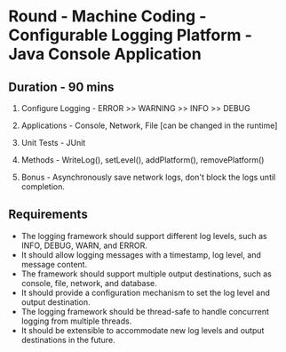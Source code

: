 # Round - Machine Coding  - Configurable Logging Platform - Java Console Application

## Duration - 90 mins

1. Configure Logging - ERROR >> WARNING >> INFO >> DEBUG

2. Applications - Console, Network, File [can be changed in the runtime]

3. Unit Tests - JUnit

4. Methods - WriteLog(), setLevel(), addPlatform(), removePlatform()

5. Bonus - Asynchronously save network logs, don't block the logs until completion.



## Requirements 

- The logging framework should support different log levels, such as INFO, DEBUG, WARN, and ERROR.
- It should allow logging messages with a timestamp, log level, and message content.
- The framework should support multiple output destinations, such as console, file, network, and database.
- It should provide a configuration mechanism to set the log level and output destination.
- The logging framework should be thread-safe to handle concurrent logging from multiple threads.
- It should be extensible to accommodate new log levels and output destinations in the future.
